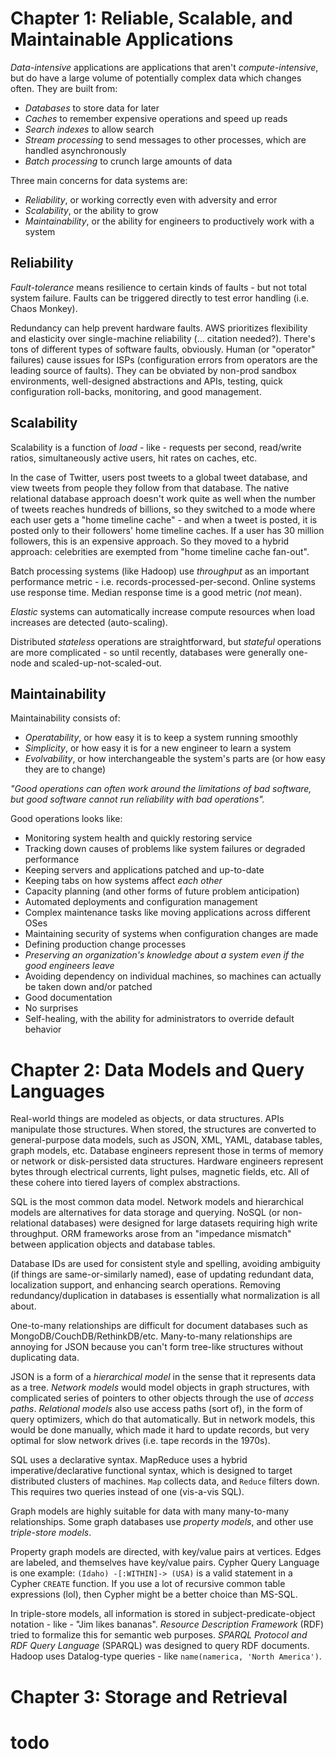 <!-- from Designing Data-Intensive Applications by Martin Kleppmann -->

# Chapter 1: Reliable, Scalable, and Maintainable Applications

*Data-intensive* applications are applications that aren't *compute-intensive*, but do have a large volume of potentially complex data which changes often. They are built from:
  - *Databases* to store data for later
  - *Caches* to remember expensive operations and speed up reads
  - *Search indexes* to allow search
  - *Stream processing* to send messages to other processes, which are handled asynchronously
  - *Batch processing* to crunch large amounts of data

Three main concerns for data systems are:
  - *Reliability*, or working correctly even with adversity and error
  - *Scalability*, or the ability to grow
  - *Maintainability*, or the ability for engineers to productively work with a system

## Reliability

*Fault-tolerance* means resilience to certain kinds of faults - but not total system failure. Faults can be triggered directly to test error handling (i.e. Chaos Monkey). 

Redundancy can help prevent hardware faults. AWS prioritizes flexibility and elasticity over single-machine reliability (... citation needed?). There's tons of different types of software faults, obviously. Human (or "operator" failures) cause issues for ISPs (configuration errors from operators are the leading source of faults). They can be obviated by non-prod sandbox environments, well-designed abstractions and APIs, testing, quick configuration roll-backs, monitoring, and good management.

## Scalability

Scalability is a function of *load* - like - requests per second, read/write ratios, simultaneously active users, hit rates on caches, etc.

In the case of Twitter, users post tweets to a global tweet database, and view tweets from people they follow from that database. The native relational database approach doesn't work quite as well when the number of tweets reaches hundreds of billions, so they switched to a mode where each user gets a "home timeline cache" - and when a tweet is posted, it is posted only to their followers' home timeline caches. If a user has 30 million followers, this is an expensive approach. So they moved to a hybrid approach: celebrities are exempted from "home timeline cache fan-out".

Batch processing systems (like Hadoop) use *throughput* as an important performance metric - i.e. records-processed-per-second. Online systems use response time. Median response time is a good metric (*not* mean).

*Elastic* systems can automatically increase compute resources when load increases are detected (auto-scaling).

Distributed *stateless* operations are straightforward, but *stateful* operations are more complicated - so until recently, databases were generally one-node and scaled-up-not-scaled-out.

## Maintainability

Maintainability consists of:

  - *Operatability*, or how easy it is to keep a system running smoothly
  - *Simplicity*, or how easy it is for a new engineer to learn a system
  - *Evolvability*, or how interchangeable the system's parts are (or how easy they are to change)

*"Good operations can often work around the limitations of bad software, but good software cannot run reliability with bad operations".*

Good operations looks like:

  - Monitoring system health and quickly restoring service
  - Tracking down causes of problems like system failures or degraded performance
  - Keeping servers and applications patched and up-to-date
  - Keeping tabs on how systems affect *each other*
  - Capacity planning (and other forms of future problem anticipation)
  - Automated deployments and configuration management
  - Complex maintenance tasks like moving applications across different OSes
  - Maintaining security of systems when configuration changes are made
  - Defining production change processes
  - _Preserving an organization's knowledge about a system even if the good engineers leave_
  - Avoiding dependency on individual machines, so machines can actually be taken down and/or patched
  - Good documentation 
  - No surprises
  - Self-healing, with the ability for administrators to override default behavior
 
# Chapter 2: Data Models and Query Languages

Real-world things are modeled as objects, or data structures. APIs manipulate those structures. When stored, the structures are converted to general-purpose data models, such as JSON, XML, YAML, database tables, graph models, etc. Database engineers represent those in terms of memory or network or disk-persisted data structures. Hardware engineers represent bytes through electrical currents, light pulses, magnetic fields, etc. All of these cohere into tiered layers of complex abstractions.

SQL is the most common data model. Network models and hierarchical models are alternatives for data storage and querying. NoSQL (or non-relational databases) were designed for large datasets requiring high write throughput. ORM frameworks arose from an "impedance mismatch" between application objects and database tables.

Database IDs are used for consistent style and spelling, avoiding ambiguity (if things are same-or-similarly named), ease of updating redundant data, localization support, and enhancing search operations. Removing redundancy/duplication in databases is essentially what normalization is all about.

One-to-many relationships are difficult for document databases such as MongoDB/CouchDB/RethinkDB/etc. Many-to-many relationships are annoying for JSON because you can't form tree-like structures without duplicating data. 

JSON is a form of a *hierarchical model* in the sense that it represents data as a tree. *Network models* would model objects in graph structures, with complicated series of pointers to other objects through the use of *access paths*. *Relational models* also use access paths (sort of), in the form of query optimizers, which do that automatically. But in network models, this would be done manually, which made it hard to update records, but very optimal for slow network drives (i.e. tape records in the 1970s). 


SQL uses a declarative syntax. MapReduce uses a hybrid imperative/declarative functional syntax, which is designed to target distributed clusters of machines. `Map` collects data, and `Reduce` filters down. This requires two queries instead of one (vis-a-vis SQL).

Graph models are highly suitable for data with many many-to-many relationships. Some graph databases use *property models*, and other use *triple-store models*. 

Property graph models are directed, with key/value pairs at vertices. Edges are labeled, and themselves have key/value pairs. Cypher Query Language is one example: `(Idaho) -[:WITHIN]-> (USA)` is a valid statement in a Cypher `CREATE` function. If you use a lot of recursive common table expressions (lol), then Cypher might be a better choice than MS-SQL. 

In triple-store models, all information is stored in subject-predicate-object notation - like - "Jim likes bananas". *Resource Description Framework* (RDF) tried to formalize this for semantic web purposes. *SPARQL Protocol and RDF Query Language* (SPARQL) was designed to query RDF documents. Hadoop uses Datalog-type queries - like `name(namerica, 'North America')`.

# Chapter 3: Storage and Retrieval

# todo

